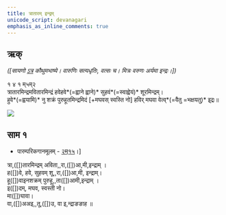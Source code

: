 ```yaml
---
title: त्रातारम् इन्द्रम्
unicode_script: devanagari  
emphasis_as_inline_comments: true
---   
```


## ऋक्

*([सायणो [ऽत्र](https://archive.org/details/SamaVedaSanhitaWithSayanabhashyaVolume1SatyavrataSamasrami1874bis/page/n737) कौथुमभाष्ये। वारुणिः सत्यधृतिः, वत्सः च। मित्रः वरुणः अर्यमा इन्द्रः।])*

१ ४ १ म्५म्२  
त्रातारमिन्द्रमवितारमिन्द्रं हवेहवे*(=ह्वाने ह्वाने)* सुहवं*(=स्वाह्वेयं)* शूरमिन्द्रम्।  
हुवे*(=ह्वयामि)* नु शक्रं पुरुहूतमिन्द्रमिदं [+मघवस् स्वस्ति नो] हविर् मघवा वेत्व्*(=वैतु =भक्षयतु)* इ्द्रः॥

![](../../images/indra-rising-to-protect-charriots-of-army.jpg)


## साम १
- पारम्परिकगानमूलम् - [२म्१५](https://archive.org/stream/sAmaveda-jaiminIya-paravastu-paramparA-docs/UDAKA%20SAANTHI%20SAAMAANI#page/n2/mode/1up&sa=D&ust=1542425956390000)।]
<div class="audioEmbed"  caption="रामानुजार्यः 1974 " src="https://archive
.org/download/jaiminIya-sAma-gAna-paravastu-tradition-rAmAnuja/trAtAram-indram.mp3"></div>
<div class="audioEmbed"  caption="गोपालार्यः 2015  " src="https://archive
.org/download/jaiminIya-sAma-gAna-paravastu-tradition-gopAla-2015/trAtAram-indram.mp3"></div>
<div class="audioEmbed"  caption="गोपाल-विश्वासयोर् अनुवचनम् 2018 1x" src="https://archive
.org/download/jaiminIya-sAma-gAna-paravastu-tradition-anuvachanam-gopAla-vishvAsa-2018/trAtAram-indram.mp3"></div>
<div class="audioEmbed"  caption="गोपाल-विश्वासयोर् अनुवचनम् 2018 1.5x" src="https://archive
.org/download/jaiminIya-sAma-gAna-paravastu-tradition-anuvachanam-gopAla-vishvAsa-2018-150p-speed/trAtAram-indram.mp3"></div>

त्रा,([])तारमिन्द्रम् अविता,,रा,([])आ,मी,इन्द्राम् ।  
ह([])वे, हवे, सुहवम् शू,,रा,([])आ,मी, इन्द्राम्।  
हू([])वाइनशक्रम् पुरुहू,,ता([])आमी,इन्द्राम् ।  
इ([])दम्, मघव, स्वस्ती नो।  
मा([])घावा।  
वा,([])अअइ,,तू,([])उ, वा इ,न्द्राङङाह ॥
